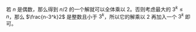 若 $n$ 是偶数，那么得到 $n/2$ 的一个解就可以全体乘以 $2$。否则考虑最大的 $3^k\le n$，那么 $\frac{n-3^k}2$ 是整数且小于 $3^k$，所以它的解乘以 $2$ 再加入一个 $3^k$ 即可。
